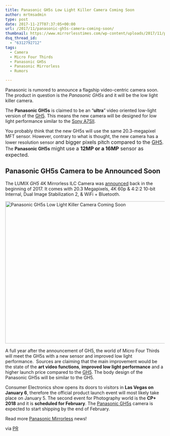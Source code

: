 ```yaml
---
title: Panasonic GH5s Low Light Killer Camera Coming Soon
author: mrtmsadmin
type: post
date: 2017-11-27T07:37:05+00:00
url: /2017/11/panasonic-gh5s-camera-coming-soon/
thumbnail: https://www.mirrorlesstimes.com/wp-content/uploads/2017/11/panasonic-gh5s-camera-coming-soon.jpeg
dsq_thread_id:
  - "6312792712"
tags:
  - Camera
  - Micro Four Thirds
  - Panasonic GH5s
  - Panasonic Mirrorless
  - Rumors

---
```

Panasonic is rumored to announce a flagship video-centric camera soon. The product in question is the _Panasonic GH5s_ and it will be the low light killer camera.

The **Panasonic GH5s** is claimed to be an “**ultra**” video oriented low-light version of the [GH5][1]. This means the new camera will be designed for low light performance similar to the <a href="http://amzn.to/2A7WgWY" target="_blank" rel="nofollow noopener">Sony A7SII</a>.

You probably think that the new GH5s will use the same 20.3-megapixel MFT sensor. However, contrary to what is thought, the new camera has a lower resolution sensor <span style="font-family: -apple-system, BlinkMacSystemFont, 'Segoe UI', Roboto, 'Helvetica Neue', Arial, sans-serif; font-size: 1rem;">and bigger pixels pitch compared to the </span><a style="background-color: #ffffff; font-family: -apple-system, BlinkMacSystemFont, 'Segoe UI', Roboto, 'Helvetica Neue', Arial, sans-serif; font-size: 1rem;" href="https://aax-us-east.amazon-adsystem.com/x/c/QgMJ79ylfyGmQC-u39r1M7kAAAFf_DpyIQEAAAFKAek0s-M/https://assoc-redirect.amazon.com/g/r/http://www.amazon.com/PANASONIC-Mirrorless-Camera-Megapixels-DC-GH5KBODY/dp/B01MZ3LQQ5/ref=as_at/?imprToken=r32-frxMR0naF8yXBm6KIg&slotNum=0&s=photo&ie=UTF8&qid=1511689686&sr=1-3&keywords=panasonic+gh5&linkCode=sl1&tag=daicamnew-20&linkId=cb77e75ed11296528ae8f3bcab5609e3" target="_blank" rel="noopener">GH5</a>. The **Panasonic GH5s** <span style="font-family: -apple-system, BlinkMacSystemFont, 'Segoe UI', Roboto, 'Helvetica Neue', Arial, sans-serif; font-size: 1rem;">might use a <strong>12MP or a 16MP</strong> sensor as expected. </span><!--more-->

## Panasonic GH5s Camera to be Announced Soon

The LUMIX _GH5_ 4K Mirrorless ILC Camera was [announced][2] back in the beginning of 2017. It comes with 20.3 Megapixels, 4K 60p & 4:2:<wbr />2 10-bit Internal, Dual Image Stabilization 2, & WiFi + Bluetooth.

[<img class="aligncenter wp-image-1463 size-full" title="Panasonic GH5s Low Light Killer Camera Coming Soon" src="https://i1.wp.com/www.mirrorlesstimes.com/wp-content/uploads/2017/11/panasonic-gh5s-camera-coming-soon.jpeg?resize=600%2C450&#038;ssl=1" alt="Panasonic GH5s Low Light Killer Camera Coming Soon" width="600" height="450" srcset="https://i1.wp.com/www.mirrorlesstimes.com/wp-content/uploads/2017/11/panasonic-gh5s-camera-coming-soon.jpeg?w=1000&ssl=1 1000w, https://i1.wp.com/www.mirrorlesstimes.com/wp-content/uploads/2017/11/panasonic-gh5s-camera-coming-soon.jpeg?resize=400%2C300&ssl=1 400w, https://i1.wp.com/www.mirrorlesstimes.com/wp-content/uploads/2017/11/panasonic-gh5s-camera-coming-soon.jpeg?resize=768%2C576&ssl=1 768w, https://i1.wp.com/www.mirrorlesstimes.com/wp-content/uploads/2017/11/panasonic-gh5s-camera-coming-soon.jpeg?resize=970%2C728&ssl=1 970w" sizes="(max-width: 600px) 100vw, 600px" data-recalc-dims="1" />][3]

A full year after the announcement of GH5, the world of Micro Four Thirds will meet the GH5s with a new sensor and improved low light performance.  Sources are claiming that the main improvement would be the state of the **art video functions**, **improved low light performance** and a higher launch price compared to the <a href="https://aax-us-east.amazon-adsystem.com/x/c/QgMJ79ylfyGmQC-u39r1M7kAAAFf_DpyIQEAAAFKAek0s-M/https://assoc-redirect.amazon.com/g/r/http://www.amazon.com/PANASONIC-Mirrorless-Camera-Megapixels-DC-GH5KBODY/dp/B01MZ3LQQ5/ref=as_at/?imprToken=r32-frxMR0naF8yXBm6KIg&slotNum=0&s=photo&ie=UTF8&qid=1511689686&sr=1-3&keywords=panasonic+gh5&linkCode=sl1&tag=daicamnew-20&linkId=cb77e75ed11296528ae8f3bcab5609e3" target="_blank" rel="nofollow noopener">GH5</a>. The body design of the Panasonic GH5s will be similar to the GH5.

Consumer Electronics show opens its doors to visitors in **Las Vegas on January 6**, therefore the official product launch event will most likely take place on January 5. The second event for Photography world is the **CP+ 2018** and it is **scheduled for February**. The <a href="https://www.mirrorlesstimes.com/tag/panasonic-gh5s/" target="_blank" rel="noopener">Panasonic GH5s</a> camera is expected to start shipping by the end of February.

Read more <a href="https://www.mirrorlesstimes.com/tag/panasonic-mirrorless" target="_blank" rel="noopener">Panasonic Mirrorless</a> news!

via <a href="https://photorumors.com/2017/11/26/more-on-the-rumored-panasonic-gh5s-camera-for-low-light-performance/" target="_blank" rel="nofollow noopener">PR</a>

 [1]: https://aax-us-east.amazon-adsystem.com/x/c/QgMJ79ylfyGmQC-u39r1M7kAAAFf_DpyIQEAAAFKAek0s-M/https://assoc-redirect.amazon.com/g/r/http://www.amazon.com/PANASONIC-Mirrorless-Camera-Megapixels-DC-GH5KBODY/dp/B01MZ3LQQ5/ref=as_at/?imprToken=r32-frxMR0naF8yXBm6KIg&slotNum=0&s=photo&ie=UTF8&qid=1511689686&sr=1-3&keywords=panasonic+gh5&linkCode=sl1&tag=daicamnew-20&linkId=cb77e75ed11296528ae8f3bcab5609e3
 [2]: https://www.mirrorlesstimes.com/2017/01/panasonic-gh5/
 [3]: https://i1.wp.com/www.mirrorlesstimes.com/wp-content/uploads/2017/11/panasonic-gh5s-camera-coming-soon.jpeg?ssl=1